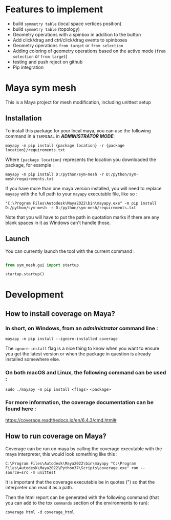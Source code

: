 # Features to implement

* build `symmetry table` (local space vertices position)
* build `symmetry table` (topology)
* Geometry operations with a spinbox in addition to the button
* Add click/drag and ctrl/click/drag events to spinboxes
* Geometry operations `from target` or `from selection`
* Adding coloring of geometry operations based on the active mode (`from selection` or `from target`)
* testing and push reject on github
* Pip integration

# Maya sym mesh
This is a Maya project for mesh modification, including unittest setup

## Installation
To install this package for your local maya, you can use the following command in a `TERMINAL` in **_ADMINISTRATOR MODE_**: 
```commandline
mayapy -m pip install {package location} -r {package location}/requirements.txt
```
Where `{package location}` represents the location you downloaded the package, for example :
```commandline
mayapy -m pip install D:/python/sym-mesh -r D:/python/sym-mesh/requirements.txt
```
If you have more than one maya version installed, you will need to replace `mayapy` with the full path to your `mayapy` executable file, like so : 
```commandline
"C:\Program Files\Autodesk\Maya2022\bin\mayapy.exe" -m pip install D:/python/sym-mesh -r D:/python/sym-mesh/requirements.txt
```
Note that you will have to put the path in quotation marks if there are any blank spaces in it as Windows can't handle those.

## Launch
You can currently launch the tool with the current command :

```python

from sym_mesh.gui import startup

startup.startup()
```


# Development

## How to install coverage on Maya?

### In short, on Windows, from an ***administrator*** command line :
```commandline
mayapy -m pip install --ignore-installed coverage
```
The `ignore-install` flag is a nice thing to know when you want to ensure you get the latest version or when the package in question is already installed somewhere else.

### On both macOS and Linux, the following command can be used :
```commandline
sudo ./mayapy -m pip install <flags> <package>
```

### For more information, the coverage documentation can be found here :
https://coverage.readthedocs.io/en/6.4.3/cmd.html#

## How to run coverage on Maya?
Coverage can be run on maya by calling the coverage executable with the maya interpreter, this would look something like this : 
```commandline
C:\Program Files\Autodesk\Maya2022\bin\mayapy "C:\Program Files\Autodesk\Maya2022\Python37\Scripts\coverage.exe" run --source=src -m unittest
```
It is important that the coverage executable be in quotes (") so that the interpreter can read it as a path.

Then the html report can be generated with the following command (that you can add to the tox `commands` section of the environments to run):
```commandline
coverage html -d coverage_html
```
